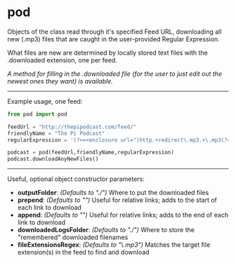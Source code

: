 # pod
Objects of the class read through it's specified Feed URL, downloading all new (.mp3) files that are caught in the user-provided Regular Expression.

What files are new are determined by locally stored text files with the .downloaded extension, one per feed.

_A method for filling in the .downloaded file (for the user to just edit out the newest ones they want) is available._

---

Example usage, one feed:
```python
from pod import pod

feedUrl = "http://thepipodcast.com/feed/"
friendlyName = "The Pi Podcast"
regularExpression = '(?<=<enclosure url=")http.+redirect\.mp3.+\.mp3(?=" length=")'

podcast = pod(feedUrl,friendlyName,regularExpression)
podcast.downloadAnyNewFiles()
```

---

Useful, optional object constructor parameters:

- **outputFolder**: *(Defaults to "./")* Where to put the downloaded files
- **prepend**: *(Defaults to "")* Useful for relative links; adds to the start of each link to download
- **append**: *(Defaults to "")* Useful for relative links; adds to the end of each link to download
- **downloadedLogsFolder**: *(Defaults to "./")* Where to store the "remembered" downloaded filenames
- **fileExtensionsRegex**: *(Defaults to "\\.mp3")* Matches the target file extension(s) in the feed to find and download
